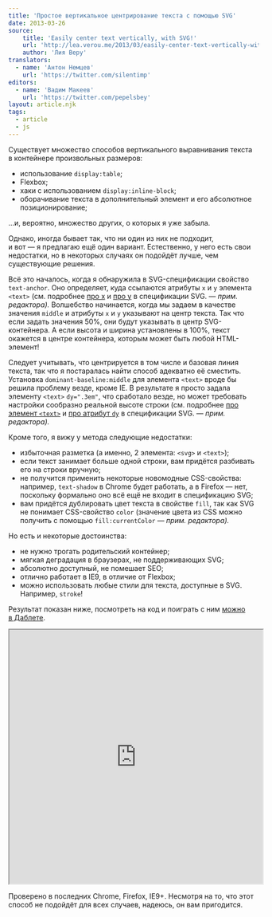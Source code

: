 ```yaml
---
title: 'Простое вертикальное центрирование текста с помощью SVG'
date: 2013-03-26
source:
    title: 'Easily center text vertically, with SVG!'
    url: 'http://lea.verou.me/2013/03/easily-center-text-vertically-with-svg/'
    author: 'Лия Веру'
translators:
  - name: 'Антон Немцев'
    url: 'https://twitter.com/silentimp'
editors:
  - name: 'Вадим Макеев'
    url: 'https://twitter.com/pepelsbey'
layout: article.njk
tags:
  - article
  - js
---
```


Существует множество способов вертикального выравнивания текста в контейнере произвольных размеров:

- использование `display:table`;
- Flexbox;
- хаки с использованием `display:inline-block`;
- оборачивание текста в дополнительный элемент и его абсолютное позиционирование;

…и, вероятно, множество других, о которых я уже забыла.

Однако, иногда бывает так, что ни один из них не подходит, и вот — я предлагаю ещё один вариант. Естественно, у него есть свои недостатки, но в некоторых случаях он подойдёт лучше, чем существующие решения.

Всё это началось, когда я обнаружила в SVG-спецификации свойство `text-anchor`. Оно определяет, куда ссылаются атрибуты `x` и `y` элемента `<text>` (см. подробнее [про x](http://www.w3.org/TR/SVG/text.html#TextElementXAttribute "x") и [про y](http://www.w3.org/TR/SVG/text.html#TextElementYAttribute "y") в спецификации SVG. — _прим. редактора)._ Волшебство начинается, когда мы задаем в качестве значения `middle` и атрибуты `x` и `y` указывают на центр текста. Так что если задать значения 50%, они будут указывать в центр SVG-контейнера. А если высота и ширина установлены в 100%, текст окажется в центре контейнера, которым может быть любой HTML-элемент!

Следует учитывать, что центрируется в том числе и базовая линия текста, так что я постаралась найти способ адекватно её сместить. Установка `dominant-baseline:middle` для элемента `<text>` вроде бы решила проблему везде, кроме IE. В результате я просто задала элементу `<text>` `dy=".3em"`, что сработало везде, но может требовать настройки сообразно реальной высоте строки (см. подробнее [про элемент `<text>`](http://www.w3.org/TR/SVG/text.html#TextElement) и [про атрибут `dy`](http://www.w3.org/TR/SVG/text.html#TextElementDYAttribute) в спецификации SVG. — _прим. редактора)._

Кроме того, я вижу у метода следующие недостатки:

- избыточная разметка (а именно, 2 элемента: `<svg>` и `<text>`);
- если текст занимает больше одной строки, вам придётся разбивать его на строки вручную;
- не получится применить некоторые новомодные CSS-свойства: например, `text-shadow` в Chrome будет работать, а в Firefox — нет, поскольку формально оно всё ещё не входит в спецификацию SVG;
- вам придётся дублировать цвет текста в свойстве `fill`, так как SVG не понимает СSS-свойство `color` (значение цвета из CSS можно получить с помощью `fill:currentColor` — _прим. редактора)._

Но есть и некоторые достоинства:

- не нужно трогать родительский контейнер;
- мягкая деградация в браузерах, не поддерживающих SVG;
- абсолютно доступный, не помешает SEO;
- отлично работает в IE9, в отличие от Flexbox;
- можно использовать любые стили для текста, доступные в SVG. Например, `stroke`!

Результат показан ниже, посмотреть на код и поиграть с ним [можно в Даблете](http://dabblet.com/gist/5229803).

<iframe src="http://dabblet.com/gist/5229803" width="510" height="510"></iframe>

Проверено в последних Chrome, Firefox, IE9+. Несмотря на то, что этот способ не подойдёт для всех случаев, надеюсь, он вам пригодится.

